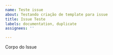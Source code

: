 ```yaml
---
name: Teste issue
about: Testando criação de template para issue
title: Issue Teste
labels: documentation, duplicate
assignees: ''

---
```


Corpo do Issue
